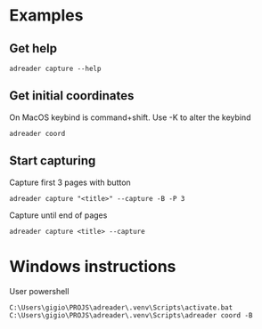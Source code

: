 # Examples

## Get help

```shell
adreader capture --help
```
## Get initial coordinates

On MacOS keybind is command+shift. Use -K to alter the keybind

```shell
adreader coord
```

## Start capturing

Capture first 3 pages with button

```shell
adreader capture "<title>" --capture -B -P 3
```

Capture until end of pages

```shell
adreader capture <title> --capture
```

# Windows instructions

User powershell
```shell
C:\Users\gigio\PROJS\adreader\.venv\Scripts\activate.bat
C:\Users\gigio\PROJS\adreader\.venv\Scripts\adreader coord -B
```